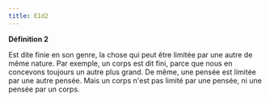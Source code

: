 ```yaml
---
title: E1d2
---
```


**Définition 2**

Est dite finie en son genre, la chose qui peut être limitée par une autre de même nature.
Par exemple, un corps est dit fini, parce que nous en concevons toujours un autre plus grand. De même, une pensée est limitée par une autre pensée. Mais un corps n'est pas limité par une pensée, ni une pensée par un corps.